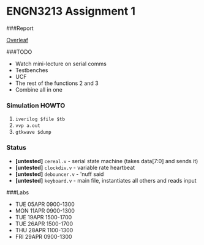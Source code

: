 # ENGN3213 Assignment 1

###Report

[Overleaf](https://www.overleaf.com/4752390rdbzzc)

###TODO

* Watch mini-lecture on serial comms
* Testbenches
* UCF
* The rest of the functions 2 and 3
* Combine all in one

### Simulation HOWTO

1. `iverilog $file $tb`
2. `vvp a.out`
3. `gtkwave $dump`

### Status

* **[untested]** `cereal.v` - serial state machine (takes data[7:0] and sends it)
* **[untested]** `clockdiv.v` - variable rate heartbeat
* **[untested]** `debouncer.v` - 'nuff said
* **[untested]** `keyboard.v` - main file, instantiates all others and reads input

###Labs

* TUE 05APR 0900-1300
* MON 11APR 0900-1300
* TUE 19APR 1500-1700
* TUE 26APR 1500-1700
* THU 28APR 1100-1300
* FRI 29APR 0900-1300
